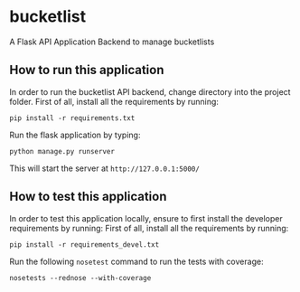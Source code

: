 # bucketlist

A Flask API Application Backend to manage bucketlists

## How to run this application

In order to run the bucketlist API backend, change directory into the project folder.
First of all, install all the requirements by running:
```
pip install -r requirements.txt
```

Run the flask application by typing:
```
python manage.py runserver
```
This will start the server at `http://127.0.0.1:5000/`

## How to test this application
In order to test this application locally, ensure to first install the developer requirements by running:
First of all, install all the requirements by running:
```
pip install -r requirements_devel.txt
```
Run the following `nosetest` command to run the tests with coverage:
```
nosetests --rednose --with-coverage
```
